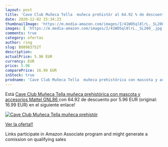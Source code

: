 ```yaml
---
layout: post
title: 'Cave Club Muñeca Tella  muñeca prehistór al 64.92 % de descuento'
date: 2020-12-02 15:34:23
thumbnailImage: 'https://m.media-amazon.com/images/I/41WO5ql8lrL._SL200_.jpg'
images: [ 'https://m.media-amazon.com/images/I/41WO5ql8lrL._SL200_.jpg' ]
comments: true
category: ofertas
author: ring
slug: B08983752T
description:
actualPrice: 5.96 EUR
currency: EUR
price: 5.96
comparePrice: 16.99 EUR
inStock: true
prodname: 'Cave Club Muñeca Tella  muñeca prehistórica con mascota y accesorios  Mattel GNL86 '
---
```


Está [Cave Club Muñeca Tella  muñeca prehistórica con mascota y accesorios  Mattel GNL86 ](https://www.amazon.es/dp/B08983752T/?tag=tolees-21) con 64.92 de descuento por 5.96 EUR (original: 16.99 EUR) en el siguiente enlace!

[![Cave Club Muñeca Tella  muñeca prehistór](https://m.media-amazon.com/images/I/41WO5ql8lrL._SL200_.jpg)](https://www.amazon.es/dp/B08983752T/?tag=tolees-21)

[Ver la oferta!!](https://www.amazon.es/dp/B08983752T/?tag=tolees-21)

Links participate in Amazon Associate program and might generate a comission on qualifying sales


